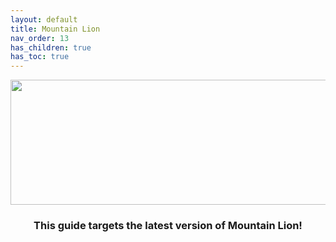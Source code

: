 ```yaml
---
layout: default
title: Mountain Lion
nav_order: 13
has_children: true
has_toc: true
---
```


<p align="center">
  <img width="650" height="200" src="../../../assets/HeaderMountainLion.png">
</p>

<h3 align="center">This guide targets the latest version of Mountain Lion!</h3>
